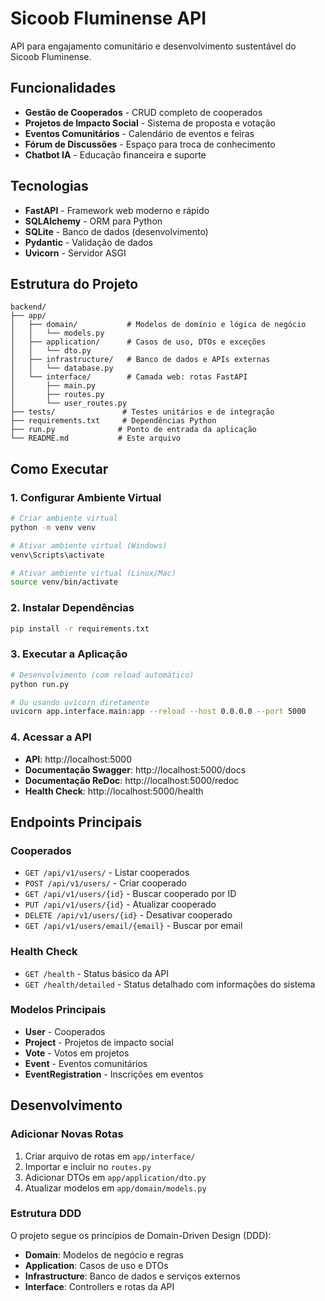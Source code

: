 # Sicoob Fluminense API

API para engajamento comunitário e desenvolvimento sustentável do Sicoob Fluminense.

## Funcionalidades

- **Gestão de Cooperados** - CRUD completo de cooperados
- **Projetos de Impacto Social** - Sistema de proposta e votação
- **Eventos Comunitários** - Calendário de eventos e feiras
- **Fórum de Discussões** - Espaço para troca de conhecimento
- **Chatbot IA** - Educação financeira e suporte

## Tecnologias

- **FastAPI** - Framework web moderno e rápido
- **SQLAlchemy** - ORM para Python
- **SQLite** - Banco de dados (desenvolvimento)
- **Pydantic** - Validação de dados
- **Uvicorn** - Servidor ASGI

## Estrutura do Projeto

```
backend/
├── app/
│   ├── domain/           # Modelos de domínio e lógica de negócio
│   │   └── models.py
│   ├── application/      # Casos de uso, DTOs e exceções
│   │   └── dto.py
│   ├── infrastructure/   # Banco de dados e APIs externas
│   │   └── database.py
│   └── interface/        # Camada web: rotas FastAPI
│       ├── main.py
│       ├── routes.py
│       └── user_routes.py
├── tests/               # Testes unitários e de integração
├── requirements.txt     # Dependências Python
├── run.py              # Ponto de entrada da aplicação
└── README.md           # Este arquivo
```

## Como Executar

### 1. Configurar Ambiente Virtual

```bash
# Criar ambiente virtual
python -m venv venv

# Ativar ambiente virtual (Windows)
venv\Scripts\activate

# Ativar ambiente virtual (Linux/Mac)
source venv/bin/activate
```

### 2. Instalar Dependências

```bash
pip install -r requirements.txt
```

### 3. Executar a Aplicação

```bash
# Desenvolvimento (com reload automático)
python run.py

# Ou usando uvicorn diretamente
uvicorn app.interface.main:app --reload --host 0.0.0.0 --port 5000
```

### 4. Acessar a API

- **API**: http://localhost:5000
- **Documentação Swagger**: http://localhost:5000/docs
- **Documentação ReDoc**: http://localhost:5000/redoc
- **Health Check**: http://localhost:5000/health

## Endpoints Principais

### Cooperados
- `GET /api/v1/users/` - Listar cooperados
- `POST /api/v1/users/` - Criar cooperado
- `GET /api/v1/users/{id}` - Buscar cooperado por ID
- `PUT /api/v1/users/{id}` - Atualizar cooperado
- `DELETE /api/v1/users/{id}` - Desativar cooperado
- `GET /api/v1/users/email/{email}` - Buscar por email

### Health Check
- `GET /health` - Status básico da API
- `GET /health/detailed` - Status detalhado com informações do sistema

### Modelos Principais

- **User** - Cooperados
- **Project** - Projetos de impacto social
- **Vote** - Votos em projetos
- **Event** - Eventos comunitários
- **EventRegistration** - Inscrições em eventos

## Desenvolvimento

### Adicionar Novas Rotas

1. Criar arquivo de rotas em `app/interface/`
2. Importar e incluir no `routes.py`
3. Adicionar DTOs em `app/application/dto.py`
4. Atualizar modelos em `app/domain/models.py`

### Estrutura DDD

O projeto segue os princípios de Domain-Driven Design (DDD):

- **Domain**: Modelos de negócio e regras
- **Application**: Casos de uso e DTOs
- **Infrastructure**: Banco de dados e serviços externos
- **Interface**: Controllers e rotas da API
